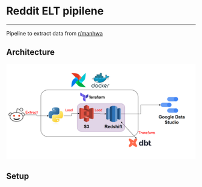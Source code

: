 
# Reddit ELT pipilene
------

Pipeline to extract data from [r/manhwa](https://www.reddit.com/r/manhwa/)

## Architecture
![architecture](./images/architecture.png)


## Setup
